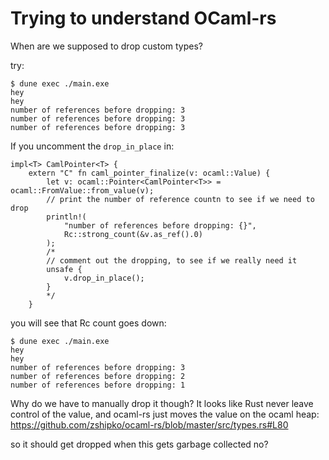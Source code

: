 # Trying to understand OCaml-rs

When are we supposed to drop custom types?

try: 

```console
$ dune exec ./main.exe
hey
hey
number of references before dropping: 3
number of references before dropping: 3
number of references before dropping: 3
```

If you uncomment the `drop_in_place` in:

```rust=
impl<T> CamlPointer<T> {
    extern "C" fn caml_pointer_finalize(v: ocaml::Value) {
        let v: ocaml::Pointer<CamlPointer<T>> = ocaml::FromValue::from_value(v);
        // print the number of reference countn to see if we need to drop
        println!(
            "number of references before dropping: {}",
            Rc::strong_count(&v.as_ref().0)
        );
        /*
        // comment out the dropping, to see if we really need it
        unsafe {
            v.drop_in_place();
        }
        */
    }
```

you will see that Rc count goes down:

```console
$ dune exec ./main.exe
hey
hey
number of references before dropping: 3
number of references before dropping: 2
number of references before dropping: 1
```

Why do we have to manually drop it though? It looks like Rust never leave control of the value, and ocaml-rs just moves the value on the ocaml heap: https://github.com/zshipko/ocaml-rs/blob/master/src/types.rs#L80

so it should get dropped when this gets garbage collected no?
